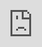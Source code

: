 # Absa Service Desk password manager
Talk Host is a platform that brings people with a shared interest together and allows them to give small, informal presentations about things they know. At a gardening skill-sharing meeting, someone might explain how to cultivate celery. Or in a 
programming skill-sharing group, you could drop by and tell people about Node.js. An individual would host a group of people to give a talk about something he or she knows or is good at

# Table of contents
- [About](#about)
- [Demo](#demo)
- [Recorded Visual](#recorded_visual)
- [Getting Started](#getting_started)
- [Installation](#installation)
- [Features](#features)
- [Tech stack](#tech_stack)
- [License](#license)

## About
The idea to build this project came to me after reaching the end of the popular Eloquent Javascript book back when I was learning Javascript. I thought it would be a 
really fun and not-too-challenging project to build to practice and solidify my Javascript, React and Nodejs knowledge

## Demo
pending

## Recorded Visual
<iframe src="https://www.loom.com/embed/0a9880d11abc469fad61f4932350285b" frameborder="0" webkitallowfullscreen mozallowfullscreen allowfullscreen style="position: absolute; top: 0; left: 0; width: 100%; height: 100%;"></iframe>

## Getting Started
- To run this application on your machine, one must have git and nodejs installed on their machine
- To get a copy of this project on your local machine, use the git clone command on the following link or repository: https://github.com/vtl-28/skill-share.git in the directory of your choice on your machine

## Installation

- Once you have a copy of the project on your machine, open your terminal and split it into two: one for the server, and the other for the client. In the terminal for the server, navigate to the root of the project and run npm install command to install all dependencies for the server. In the client terminal, navigate to the client folder and run npm install command to install all dependencies for the client. Once that is done, head back to your server terminal, in the root of the project and run the npm start command to launch the application. Run the same command in the client directory

## Features
- Users can host talk events
- Users can attend talk events
- Users can like and comment on talk events
- Users can search talk events by title or location
- Can send and receive real-time notifications when both users are online

## Tech stack
This project was built using Mongo, Express, React, Nodejs and Tailwindcss, Socketio and React-Query

## License
[MIT](https://choosealicense.com/licenses/mit/)
